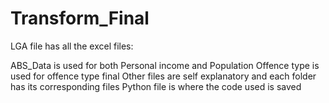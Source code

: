 # Transform_Final
LGA file has all the excel files:

ABS_Data is used for both Personal income and Population
Offence type is used for offence type final
Other files are self explanatory and each folder has its corresponding files
Python file is where the code used is saved
